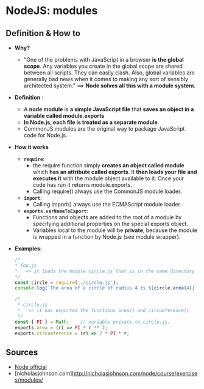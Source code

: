 # NodeJS: modules

## Definition & How to

- **Why?**
  - "One of the problems with JavaScript in a browser **is the global scope**. Any variables you create in the global scope are shared between all scripts. They can easily clash. Also, global variables are generally bad news when it comes to making any sort of sensibly architected system."
  ==> **Node solves all this with a module system**.

- **Definition** :
  - A **node module** is **a simple JavaScript file** that **saves an object in a variable called module.exports**
  - **In Node.js, each file is treated as a separate module**.
  - CommonJS modules are the original way to package JavaScript code for Node.js.

- **How it works**
  - **`require`**: 
    - the require function simply **creates an object called module** which **has an attribute called exports**. It **then loads your file and executes it** with the module object available to it. Once your code has run it returns module.exports.
    - Calling require() always use the CommonJS module loader.
  - **`import`**: 
    - Calling import() always use the ECMAScript module loader.
  - **`exports.varNameToExport`**: 
    - Functions and objects are added to the root of a module by specifying additional properties on the special exports object.
    - Variables local to the module will be **private**, because the module is wrapped in a function by Node.js (see module wrapper).

- **Examples**:
  &nbsp;

  ```javascript
  /*
  * foo.js
  *   => it loads the module circle.js that is in the same directory as foo.js.
  */ 
  const circle = require('./circle.js');
  console.log(`The area of a circle of radius 4 is ${circle.area(4)}`);
  
  /*
   * circle.js
   *   => it has exported the functions area() and circumference()
   */ 
  const { PI } = Math;    // variable private to circle.js.
  exports.area = (r) => PI * r ** 2;
  exports.circumference = (r) => 2 * PI * r;
  ```

## Sources

- [Node official](https://nodejs.org/api/modules.html)
- [nicholasjohnson.com]http://nicholasjohnson.com/node/course/exercises/modules/